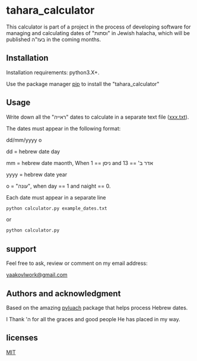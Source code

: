 # tahara_calculator

This calculator is part of a project in the process of developing software for managing and calculating dates of "וסתות" in Jewish halacha, which will be published בעז"ה in the coming months.

## Installation 
Installation requirements: python3.X+.

Use the package manager [pip](https://pip.pypa.io/en/stable/) to install the "tahara_calculator"

## Usage
Write down all the "ראייה" dates to calculate in a separate text file ([xxx.txt](https://github.com/yaakovlom/tahara_calculator/blob/main/example_dates.txt)).

The dates must appear in the following format:

dd/mm/yyyy o

dd = hebrew date day

mm = hebrew date maonth, When ניסן == 1 and אדר ב' == 13

yyyy = hebrew date year

o = "עונה", when day == 1 and naight == 0.

Each date must appear in a separate line


```bash
python calculator.py example_dates.txt
```

or 

```bash
python calculator.py
```

## support
Feel free to ask, review or comment on my email address:

yaakovlwork@gmail.com

## Authors and acknowledgment
Based on the amazing [pyluach](https://github.com/simlist/pyluach) package that helps process Hebrew dates.

I Thank 'ה for all the graces and good people He has placed in my way.

## licenses
[MIT](https://choosealicense.com/licenses/mit/)
